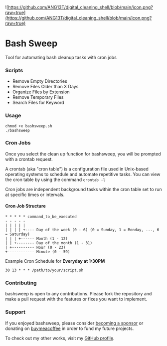 ![https://github.com/ANG13T/digital_cleaning_shell/blob/main/icon.png?raw=true](https://github.com/ANG13T/digital_cleaning_shell/blob/main/icon.png?raw=true)

# Bash Sweep
Tool for automating bash cleanup tasks with cron jobs

### Scripts
- Remove Empty Directories
- Remove Files Older than X Days
- Organize Files by Extension
- Remove Temporary Files
- Search Files for Keyword

### Usage
```
chmod +x bashsweep.sh
./bashsweep
```

### Cron Jobs
Once you select the clean up function for bashsweep, you will be prompted with a crontab request.

A crontab (aka "cron table") is a configuration file used in Unix-based operating systems to schedule and automate repetitive tasks.
You can view the cron table by using the command `crontab -l`

Cron jobs are independent background tasks within the cron table set to run at specific times or intervals.

#### Cron Job Structure 
```
* * * * * command_to_be_executed
- - - - -
| | | | |
| | | | +---- Day of the week (0 - 6) (0 = Sunday, 1 = Monday, ..., 6 = Saturday)
| | | +------ Month (1 - 12)
| | +-------- Day of the month (1 - 31)
| +---------- Hour (0 - 23)
+------------ Minute (0 - 59)
```

Example Cron Schedule for **Everyday at 1:30PM** 

``
30 13 * * * /path/to/your/script.sh
``

### Contributing
bashsweep is open to any contributions. Please fork the repository and make a pull request with the features or fixes you want to implement.

### Support
If you enjoyed bashsweep, please consider [becoming a sponsor](https://github.com/sponsors/ANG13T) or donating on [buymeacoffee](https://www.buymeacoffee.com/angelinatsuboi) in order to fund my future projects.

To check out my other works, visit my [GitHub profile](https://github.com/ANG13T).
